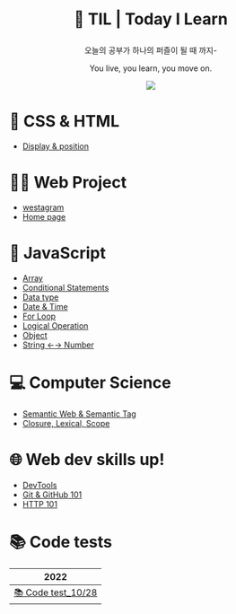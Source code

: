 # <p align="center"> 🧩 TIL | Today I Learn

<p align="center"> 오늘의 공부가 하나의 퍼즐이 될 때 까지- 
<p align="center"> You live, you learn, you move on.

<p align="center">
  <img src="https://img.shields.io/github/last-commit/BongsikB/BongsikB.github.io?style=flat-square">
</p>

# 📘 CSS & HTML

- <a href="https://github.com/BongsikB/BongsikB.github.io/blob/main/TIL/All%20about%20Position%20%26%20display.md">Display & position</a>

# 👩‍💻 Web Project

- <a href="https://github.com/Dabnii/Dabnii.github.io/blob/main/TIL/westagram.md">westagram</a>
- <a href="https://github.com/BongsikB/My-homepage/blob/main/README.md">Home page</a>

# 📌 JavaScript

- <a href="https://github.com/BongsikB/BongsikB.github.io/blob/main/Java%20Script/Array.md">Array</a>
- <a href="https://github.com/BongsikB/BongsikB.github.io/blob/main/TIL/Conditionals%20if.md">Conditional Statements</a>
- <a href="https://github.com/BongsikB/BongsikB.github.io/blob/main/TIL/Data%20type.md">Data type</a>
- <a href="https://github.com/BongsikB/BongsikB.github.io/blob/main/TIL/Date!%20date!%20date!%20.md">Date & Time</a>
- <a href= "https://github.com/BongsikB/BongsikB.github.io/blob/main/Java%20Script/For%20loop.md">For Loop</a>
- <a href ="https://github.com/BongsikB/BongsikB.github.io/blob/main/Java%20Script/Logical%20Operation.md">Logical Operation </a>
- <a href="https://github.com/BongsikB/BongsikB.github.io/blob/main/Java%20Script/Object.md">Object</a>
- <a href="https://github.com/BongsikB/BongsikB.github.io/blob/main/TIL/string%3C-%3ENumber.md">String ←→ Number</a>

# 💻 Computer Science

- <a href="https://github.com/BongsikB/BongsikB.github.io/blob/main/TIL/Semantic%20Web%20%26%20Semantic%20Tag.md">Semantic Web & Semantic Tag </a>
- <a href="https://github.com/BongsikB/BongsikB.github.io/blob/main/Computer%20Science/Closure.md">Closure, Lexical, Scope </a>

# 🌐 Web dev skills up!

- <a href="https://github.com/BongsikB/BongsikB.github.io/blob/main/Computer%20Science/DevTools%20%7C%20Chrome.md">DevTools</a>
- <a href="https://github.com/BongsikB/BongsikB.github.io/blob/main/TIL/Git%20%26%20Git-hub%20101.md"> Git & GitHub 101</a>
- <a href="https://github.com/Dabnii/Dabnii.github.io/blob/main/TIL/HTTP%20101.md">HTTP 101</a>

# 📚 Code tests

| 2022                                                                                                              |
| ----------------------------------------------------------------------------------------------------------------- |
| <a href="https://github.com/Dabnii/Dabnii.github.io/blob/main/TIL/Code%20test_Oct%2022.md">📚 Code test_10/28</a> |
